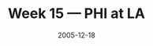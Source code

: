 ---
layout: game
title: Week 15 — PHI at LA
season: 2005
game_id: 2005_15_PHI_STL
week: 15
date: 2005-12-18
home_team: LA
away_team: PHI
final_home: 16
final_away: 17
pbp_url: /assets/data/pbp/2005/2005_15_PHI_STL.csv.gz
---